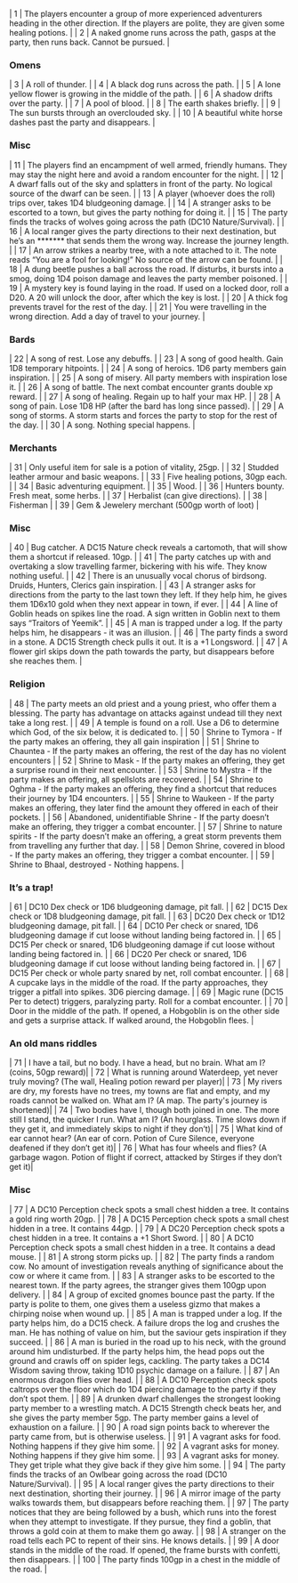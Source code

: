 | 1 | The players encounter a group of more experienced adventurers heading in the other direction. If the players are polite, they are given some healing potions. |
| 2 | A naked gnome runs across the path, gasps at the party, then runs back. Cannot be pursued.                                                                    |

### Omens

| 3  | A roll of thunder.                                                                                                                                   |
| 4  | A black dog runs across the path.                                                                                                                    |
| 5  | A lone yellow flower is growing in the middle of the path.                                                                                           |
| 6  | A shadow drifts over the party.                                                                                                                      |
| 7  | A pool of blood.                                                                                                                                     |
| 8  | The earth shakes briefly.                                                                                                                            |
| 9  | The sun bursts through an overclouded sky.                                                                                                           |
| 10 | A beautiful white horse dashes past the party and disappears.                                                                                        |

### Misc

| 11 | The players find an encampment of well armed, friendly humans. They may stay the night here and avoid a random encounter for the night.              |
| 12 | A dwarf falls out of the sky and splatters in front of the party. No logical source of the dwarf can be seen.                                        |
| 13 | A player (whoever does the roll) trips over, takes 1D4 bludgeoning damage.                                                                           |
| 14 | A stranger asks to be escorted to a town, but gives the party nothing for doing it.                                                                  |
| 15 | The party finds the tracks of wolves going across the path (DC10 Nature/Survival).                                                                   |
| 16 | A local ranger gives the party directions to their next destination, but he’s an ******* that sends them the wrong way. Increase the journey length. |
| 17 | An arrow strikes a nearby tree, with a note attached to it. The note reads “You are a fool for looking!” No source of the arrow can be found.        |
| 18 | A dung beetle pushes a ball across the road. If disturbs, it bursts into a smog, doing 1D4 poison damage and leaves the party member poisoned.       |
| 19 | A mystery key is found laying in the road. If used on a locked door, roll a D20. A 20 will unlock the door, after which the key is lost.             |
| 20 | A thick fog prevents travel for the rest of the day.                                                                                                 |
| 21 | You were travelling in the wrong direction. Add a day of travel to your journey.                                                                     |

### Bards

| 22 | A song of rest. Lose any debuffs.                                                      |
| 23 | A song of good health. Gain 1D8 temporary hitpoints.                                   |
| 24 | A song of heroics. 1D6 party members gain inspiration.                                 |
| 25 | A song of misery. All party members with inspiration lose it.                          |
| 26 | A song of battle. The next combat encounter grants double xp reward.                   |
| 27 | A song of healing. Regain up to half your max HP.                                      |
| 28 | A song of pain. Lose 1D8 HP (after the bard has long since passed).                    |
| 29 | A song of storms. A storm starts and forces the party to stop for the rest of the day. |
| 30 | A song. Nothing special happens.                                                       |

### Merchants

| 31 | Only useful item for sale is a potion of vitality, 25gp.                                                                                                      |
| 32 | Studded leather armour and basic weapons.                                                                                                                     |
| 33 | Five healing potions, 30gp each.                                                                                                                              |
| 34 | Basic adventuring equipment.                                                                                                                                  |
| 35 | Wood.                                                                                                                                                         |
| 36 | Hunters bounty. Fresh meat, some herbs.                                                                                                                       |
| 37 | Herbalist (can give directions).                                                                                                                              |
| 38 | Fisherman                                                                                                                                                     |
| 39 | Gem & Jewelery merchant (500gp worth of loot)                                                                                                                 |

### Misc

| 40 | Bug catcher. A DC15 Nature check reveals a cartomoth, that will show them a shortcut if released. 10gp.                                                       |
| 41 | The party catches up with and overtaking a slow travelling farmer, bickering with his wife. They know nothing useful.                                         |
| 42 | There is an unusually vocal chorus of birdsong. Druids, Hunters, Clerics gain inspiration.                                                                    |
| 43 | A stranger asks for directions from the party to the last town they left. If they help him, he gives them 1D6x10 gold when they next appear in town, if ever. |
| 44 | A line of Goblin heads on spikes line the road. A sign written in Goblin next to them says “Traitors of Yeemik”.                                              |
| 45 | A man is trapped under a log. If the party helps him, he disappears - it was an illusion.                                                                     |
| 46 | The party finds a sword in a stone. A DC15 Strength check pulls it out. It is a +1 Longsword.                                                                 |
| 47 | A flower girl skips down the path towards the party, but disappears before she reaches them.                                                                  |

### Religion

| 48 | The party meets an old priest and a young priest, who offer them a blessing. The party has advantage on attacks against undead till they next take a long rest. |
| 49 | A temple is found on a roll. Use a D6 to determine which God, of the six below, it is dedicated to.                                                             |
| 50 | Shrine to Tymora - If the party makes an offering, they all gain inspiration                                                                                    |
| 51 | Shrine to Chauntea - If the party makes an offering, the rest of the day has no violent encounters                                                              |
| 52 | Shrine to Mask - If the party makes an offering, they get a surprise round in their next encounter.                                                             |
| 53 | Shrine to Mystra - If the party makes an offering, all spellslots are recovered.                                                                                |
| 54 | Shrine to Oghma - If the party makes an offering, they find a shortcut that reduces their journey by 1D4 encounters.                                            |
| 55 | Shrine to Waukeen - If the party makes an offering, they later find the amount they offered in each of their pockets.                                           |
| 56 | Abandoned, unidentifiable Shrine - If the party doesn’t make an offering, they trigger a combat encounter.                                                      |
| 57 | Shrine to nature spirits - If the party doesn’t make an offering, a great storm prevents them from travelling any further that day.                             |
| 58 | Demon Shrine, covered in blood - If the party makes an offering, they trigger a combat encounter.                                                               |
| 59 | Shrine to Bhaal, destroyed - Nothing happens.                                                                                                                   |

### It’s a trap!

| 61 | DC10 Dex check or 1D6 bludgeoning damage, pit fall.                                                                                            |
| 62 | DC15 Dex check or 1D8 bludgeoning damage, pit fall.                                                                                            |
| 63 | DC20 Dex check or 1D12 bludgeoning damage, pit fall.                                                                                           |
| 64 | DC10 Per check or snared, 1D6 bludgeoning damage if cut loose without landing being factored in.                                               |
| 65 | DC15 Per check or snared, 1D6 bludgeoning damage if cut loose without landing being factored in.                                               |
| 66 | DC20 Per check or snared, 1D6 bludgeoning damage if cut loose without landing being factored in.                                               |
| 67 | DC15 Per check or whole party snared by net, roll combat encounter.                                                                            |
| 68 | A cupcake lays in the middle of the road. If the party approaches, they trigger a pitfall into spikes. 3D6 piercing damage.                    |
| 69 | Magic rune (DC15 Per to detect) triggers, paralyzing party. Roll for a combat encounter.                                                       |
| 70 | Door in the middle of the path. If opened, a Hobgoblin is on the other side and gets a surprise attack. If walked around, the Hobgoblin flees. |


### An old mans riddles

| 71  | I have a tail, but no body. I have a head, but no brain. What am I? (coins, 50gp reward)|
| 72  | What is running around Waterdeep, yet never truly moving? (The wall, Healing potion reward per player)|
| 73  | My rivers are dry, my forests have no trees, my towns are flat and empty, and my roads cannot be walked on. What am I? (A map. The party's journey is shortened)|
| 74  | Two bodies have I, though both joined in one. The more still I stand, the quicker I run. What am I? (An hourglass. Time slows down if they get it, and immediately skips to night if they don’t)|
| 75  | What kind of ear cannot hear? (An ear of corn. Potion of Cure Silence, everyone deafened if they don’t get it)|
| 76  | What has four wheels and flies? (A garbage wagon. Potion of flight if correct, attacked by Stirges if they don’t get it)|

### Misc

| 77  | A DC10 Perception check spots a small chest hidden a tree. It contains a gold ring worth 20gp.                                                                                                                                                                         |
| 78  | A DC15 Perception check spots a small chest hidden in a tree. It contains 44gp.                                                                                                                                                                                        |
| 79  | A DC20 Perception check spots a chest hidden in a tree. It contains a +1 Short Sword.                                                                                                                                                                                  |
| 80  | A DC10 Perception check spots a small chest hidden in a tree. It contains a dead mouse.                                                                                                                                                                                |
| 81  | A strong storm picks up.                                                                                                                                                                                                                                               |
| 82  | The party finds a random cow. No amount of investigation reveals anything of significance about the cow or where it came from.                                                                                                                                         |
| 83  | A stranger asks to be escorted to the nearest town. If the party agrees, the stranger gives them 100gp upon delivery.                                                                                                                                                  |
| 84  | A group of excited gnomes bounce past the party. If the party is polite to them, one gives them a useless gizmo that makes a chirping noise when wound up.                                                                                                             |
| 85  | A man is trapped under a log. If the party helps him, do a DC15 check. A failure drops the log and crushes the man. He has nothing of value on him, but the saviour gets inspiration if they succeed.                                                                  |
| 86  | A man is buried in the road up to his neck, with the ground around him undisturbed. If the party helps him, the head pops out the ground and crawls off on spider legs, cackling. The party takes a DC14 Wisdom saving throw, taking 1D10 psychic damage on a failure. |
| 87  | An enormous dragon flies over head.                                                                                                                                                                                                                                    |
| 88  | A DC10 Perception check spots caltrops over the floor which do 1D4 piercing damage to the party if they don’t spot them.                                                                                                                                               |
| 89  | A drunken dwarf challenges the strongest looking party member to a wrestling match. A DC15 Strength check beats her, and she gives the party member 5gp. The party member gains a level of exhaustion on a failure.                                                    |
| 90  | A road sign points back to wherever the party came from, but is otherwise useless.                                                                                                                                                                                     |
| 91  | A vagrant asks for food. Nothing happens if they give him some.                                                                                                                                                                                                        |
| 92  | A vagrant asks for money. Nothing happens if they give him some.                                                                                                                                                                                                       |
| 93  | A vagrant asks for money. They get triple what they give back if they give him some.                                                                                                                                                                                   |
| 94  | The party finds the tracks of an Owlbear going across the road (DC10 Nature/Survival).                                                                                                                                                                                 |
| 95  | A local ranger gives the party directions to their next destination, shorting their journey.                                                                                                                                                                           |
| 96  | A mirror image of the party walks towards them, but disappears before reaching them.                                                                                                                                                                                   |
| 97  | The party notices that they are being followed by a bush, which runs into the forest when they attempt to investigate. If they pursue, they find a goblin, that throws a gold coin at them to make them go away.                                                       |
| 98  | A stranger on the road tells each PC to repent of their sins. He knows details.                                                                                                                                                                                        |
| 99  | A door stands in the middle of the road. If opened, the frame bursts with confetti, then disappears.                                                                                                                                                                   |
| 100 | The party finds 100gp in a chest in the middle of the road.                                                                                                                                                                                                            |
